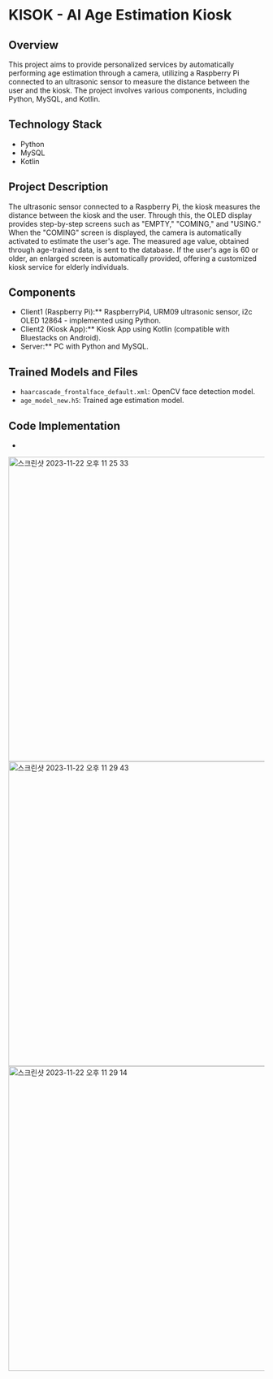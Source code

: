 # KISOK - AI Age Estimation Kiosk

## Overview
This project  aims to provide personalized services by automatically performing age estimation through a camera, utilizing a Raspberry Pi connected to an ultrasonic sensor to measure the distance between the user and the kiosk. The project involves various components, including Python, MySQL, and Kotlin.

## Technology Stack
- Python
- MySQL
- Kotlin

## Project Description
The ultrasonic sensor connected to a Raspberry Pi, the kiosk measures the distance between the kiosk and the user. Through this, the OLED display provides step-by-step screens such as "EMPTY," "COMING," and "USING." When the "COMING" screen is displayed, the camera is automatically activated to estimate the user's age. The measured age value, obtained through age-trained data, is sent to the database. If the user's age is 60 or older, an enlarged screen is automatically provided, offering a customized kiosk service for elderly individuals.

## Components
- Client1 (Raspberry Pi):** RaspberryPi4, URM09 ultrasonic sensor, i2c OLED 12864 - implemented using Python.
- Client2 (Kiosk App):** Kiosk App using Kotlin (compatible with Bluestacks on Android).
- Server:** PC with Python and MySQL.

## Trained Models and Files
- `haarcascade_frontalface_default.xml`: OpenCV face detection model.
- `age_model_new.h5`: Trained age estimation model.

## Code Implementation
-
<img width="600" alt="스크린샷 2023-11-22 오후 11 25 33" src="https://github.com/doorunderground/kiosk/assets/147718826/dea0e7e2-dba0-4f26-814a-e39ca4c21af6">

<img width="600" alt="스크린샷 2023-11-22 오후 11 29 43" src="https://github.com/doorunderground/kiosk/assets/147718826/3e56f2ff-2bc9-43a4-b8fd-1da874154bf4">

<img width="600" alt="스크린샷 2023-11-22 오후 11 29 14" src="https://github.com/doorunderground/kiosk/assets/147718826/eb3400fe-0b5c-43a8-a013-8d6778589841">